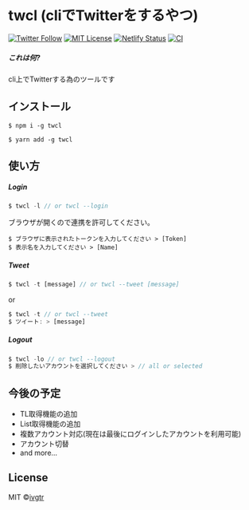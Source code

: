 # twcl (cliでTwitterをするやつ)
[![Twitter Follow](https://img.shields.io/twitter/follow/mawaru_hana?style=social)](https://twitter.com/mawaru_hana) [![MIT License](http://img.shields.io/badge/license-MIT-blue.svg?style=flat)](LICENSE) [![Netlify Status](https://api.netlify.com/api/v1/badges/528913b2-82a9-4d80-89a5-0005a7da157b/deploy-status)](https://github.com/ivgtr/twcl-web) [![CI](https://github.com/ivgtr/twcl-middleware/workflows/CI/badge.svg)](https://github.com/ivgtr/twcl-middleware)

##### これは何?  
cli上でTwitterする為のツールです


## インストール

```
$ npm i -g twcl
```
```
$ yarn add -g twcl
```

## 使い方
##### Login  
``` javascript
$ twcl -l // or twcl --login
```
ブラウザが開くので連携を許可してください。
```
$ ブラウザに表示されたトークンを入力してください > [Token] 
$ 表示名を入力してください > [Name]
```
##### Tweet
``` javascript
$ twcl -t [message] // or twcl --tweet [message]
```
or  
``` javascript
$ twcl -t // or twcl --tweet
$ ツイート: > [message]
```
##### Logout
``` javascript
$ twcl -lo // or twcl --logout
$ 削除したいアカウントを選択してください > // all or selected
```

## 今後の予定
- TL取得機能の追加
- List取得機能の追加
- 複数アカウント対応(現在は最後にログインしたアカウントを利用可能)
- アカウント切替
- and more...

## License
MIT ©[ivgtr](https://github.com/ivgtr)
